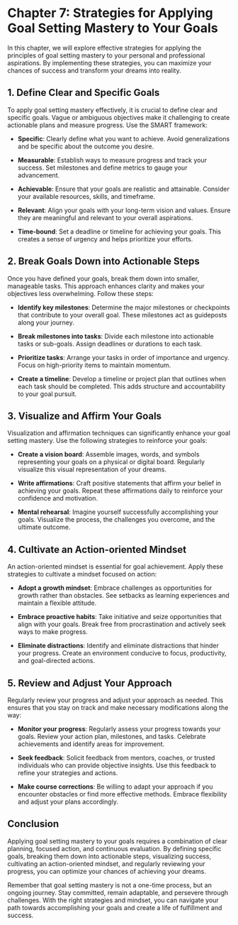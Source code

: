 Chapter 7: Strategies for Applying Goal Setting Mastery to Your Goals
=====================================================================

In this chapter, we will explore effective strategies for applying the principles of goal setting mastery to your personal and professional aspirations. By implementing these strategies, you can maximize your chances of success and transform your dreams into reality.

**1. Define Clear and Specific Goals**
--------------------------------------

To apply goal setting mastery effectively, it is crucial to define clear and specific goals. Vague or ambiguous objectives make it challenging to create actionable plans and measure progress. Use the SMART framework:

* **Specific**: Clearly define what you want to achieve. Avoid generalizations and be specific about the outcome you desire.

* **Measurable**: Establish ways to measure progress and track your success. Set milestones and define metrics to gauge your advancement.

* **Achievable**: Ensure that your goals are realistic and attainable. Consider your available resources, skills, and timeframe.

* **Relevant**: Align your goals with your long-term vision and values. Ensure they are meaningful and relevant to your overall aspirations.

* **Time-bound**: Set a deadline or timeline for achieving your goals. This creates a sense of urgency and helps prioritize your efforts.

**2. Break Goals Down into Actionable Steps**
---------------------------------------------

Once you have defined your goals, break them down into smaller, manageable tasks. This approach enhances clarity and makes your objectives less overwhelming. Follow these steps:

* **Identify key milestones**: Determine the major milestones or checkpoints that contribute to your overall goal. These milestones act as guideposts along your journey.

* **Break milestones into tasks**: Divide each milestone into actionable tasks or sub-goals. Assign deadlines or durations to each task.

* **Prioritize tasks**: Arrange your tasks in order of importance and urgency. Focus on high-priority items to maintain momentum.

* **Create a timeline**: Develop a timeline or project plan that outlines when each task should be completed. This adds structure and accountability to your goal pursuit.

**3. Visualize and Affirm Your Goals**
--------------------------------------

Visualization and affirmation techniques can significantly enhance your goal setting mastery. Use the following strategies to reinforce your goals:

* **Create a vision board**: Assemble images, words, and symbols representing your goals on a physical or digital board. Regularly visualize this visual representation of your dreams.

* **Write affirmations**: Craft positive statements that affirm your belief in achieving your goals. Repeat these affirmations daily to reinforce your confidence and motivation.

* **Mental rehearsal**: Imagine yourself successfully accomplishing your goals. Visualize the process, the challenges you overcome, and the ultimate outcome.

**4. Cultivate an Action-oriented Mindset**
-------------------------------------------

An action-oriented mindset is essential for goal achievement. Apply these strategies to cultivate a mindset focused on action:

* **Adopt a growth mindset**: Embrace challenges as opportunities for growth rather than obstacles. See setbacks as learning experiences and maintain a flexible attitude.

* **Embrace proactive habits**: Take initiative and seize opportunities that align with your goals. Break free from procrastination and actively seek ways to make progress.

* **Eliminate distractions**: Identify and eliminate distractions that hinder your progress. Create an environment conducive to focus, productivity, and goal-directed actions.

**5. Review and Adjust Your Approach**
--------------------------------------

Regularly review your progress and adjust your approach as needed. This ensures that you stay on track and make necessary modifications along the way:

* **Monitor your progress**: Regularly assess your progress towards your goals. Review your action plan, milestones, and tasks. Celebrate achievements and identify areas for improvement.

* **Seek feedback**: Solicit feedback from mentors, coaches, or trusted individuals who can provide objective insights. Use this feedback to refine your strategies and actions.

* **Make course corrections**: Be willing to adapt your approach if you encounter obstacles or find more effective methods. Embrace flexibility and adjust your plans accordingly.

**Conclusion**
--------------

Applying goal setting mastery to your goals requires a combination of clear planning, focused action, and continuous evaluation. By defining specific goals, breaking them down into actionable steps, visualizing success, cultivating an action-oriented mindset, and regularly reviewing your progress, you can optimize your chances of achieving your dreams.

Remember that goal setting mastery is not a one-time process, but an ongoing journey. Stay committed, remain adaptable, and persevere through challenges. With the right strategies and mindset, you can navigate your path towards accomplishing your goals and create a life of fulfillment and success.

